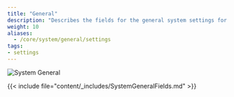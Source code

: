 ```yaml
---
title: "General"
description: "Describes the fields for the general system settings for TrueNAS CORE."
weight: 10
aliases:
  - /core/system/general/settings
tags:
- settings
---
```




![System General](/images/CORE/System/SystemGeneral.png "System General")

{{< include file="content/_includes/SystemGeneralFields.md" >}}
